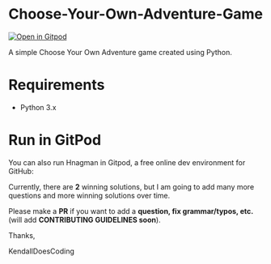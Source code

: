 # Choose-Your-Own-Adventure-Game

[![Open in Gitpod](https://gitpod.io/button/open-in-gitpod.svg)](https://gitpod.io/#https://github.com/KendallDoesCoding/Choose-Your-Own-Adventure-Game])


A simple Choose Your Own Adventure game created using Python.


# Requirements
- Python 3.x

# Run in GitPod

You can also run Hnagman in Gitpod, a free online dev environment for GitHub:

Currently, there are **2** winning solutions, but I am going to add many more questions and more winning solutions over time.


Please make a **PR** if you want to add a **question, fix grammar/typos, etc.** (will add **CONTRIBUTING GUIDELINES soon**).

Thanks,

KendallDoesCoding